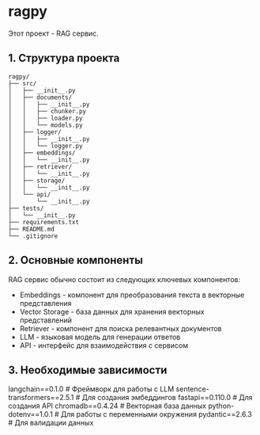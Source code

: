 # ragpy

Этот проект - RAG сервис.

## 1. Структура проекта

```
ragpy/
├── src/
│   ├── __init__.py
│   ├── documents/
│   │   ├── __init__.py
│   │   ├── chunker.py
│   │   ├── loader.py
│   │   └── models.py
│   ├── logger/
│   │   ├── __init__.py
│   │   └── logger.py
│   ├── embeddings/
│   │   └── __init__.py
│   ├── retriever/
│   │   └── __init__.py
│   ├── storage/
│   │   └── __init__.py
│   └── api/
│       └── __init__.py
├── tests/
│   └── __init__.py
├── requirements.txt
├── README.md
└── .gitignore
```

## 2. Основные компоненты
RAG сервис обычно состоит из следующих ключевых компонентов:
- Embeddings - компонент для преобразования текста в векторные представления
- Vector Storage - база данных для хранения векторных представлений
- Retriever - компонент для поиска релевантных документов
- LLM - языковая модель для генерации ответов
- API - интерфейс для взаимодействия с сервисом

## 3. Необходимые зависимости

langchain==0.1.0  # Фреймворк для работы с LLM
sentence-transformers==2.5.1  # Для создания эмбеддингов
fastapi==0.110.0  # Для создания API
chromadb==0.4.24  # Векторная база данных
python-dotenv==1.0.1  # Для работы с переменными окружения
pydantic==2.6.3  # Для валидации данных

